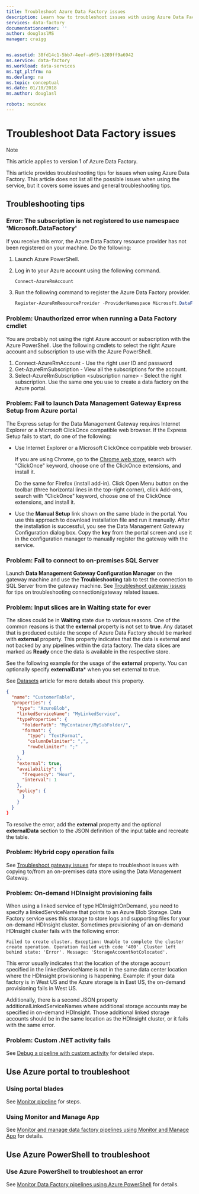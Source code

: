 ```yaml
---
title: Troubleshoot Azure Data Factory issues
description: Learn how to troubleshoot issues with using Azure Data Factory.
services: data-factory
documentationcenter: ''
author: douglaslMS
manager: craigg


ms.assetid: 38fd14c1-5bb7-4eef-a9f5-b289ff9a6942
ms.service: data-factory
ms.workload: data-services
ms.tgt_pltfrm: na
ms.devlang: na
ms.topic: conceptual
ms.date: 01/10/2018
ms.author: douglasl

robots: noindex
---
```

# Troubleshoot Data Factory issues
> [!NOTE]
> This article applies to version 1 of Azure Data Factory. 

This article provides troubleshooting tips for issues when using Azure Data Factory. This article does not list all the possible issues when using the service, but it covers some issues and general troubleshooting tips.   

## Troubleshooting tips
### Error: The subscription is not registered to use namespace 'Microsoft.DataFactory'
If you receive this error, the Azure Data Factory resource provider has not been registered on your machine. Do the following:

1. Launch Azure PowerShell.
2. Log in to your Azure account using the following command.

	```powershell
	Connect-AzureRmAccount
	```
3. Run the following command to register the Azure Data Factory provider.

	```powershell        
	Register-AzureRmResourceProvider -ProviderNamespace Microsoft.DataFactory
	```

### Problem: Unauthorized error when running a Data Factory cmdlet
You are probably not using the right Azure account or subscription with the Azure PowerShell. Use the following cmdlets to select the right Azure account and subscription to use with the Azure PowerShell.

1. Connect-AzureRmAccount - Use the right user ID and password
2. Get-AzureRmSubscription - View all the subscriptions for the account.
3. Select-AzureRmSubscription &lt;subscription name&gt; - Select the right subscription. Use the same one you use to create a data factory on the Azure portal.

### Problem: Fail to launch Data Management Gateway Express Setup from Azure portal
The Express setup for the Data Management Gateway requires Internet Explorer or a Microsoft ClickOnce compatible web browser. If the Express Setup fails to start, do one of the following:

* Use Internet Explorer or a Microsoft ClickOnce compatible web browser.

    If you are using Chrome, go to the [Chrome web store](https://chrome.google.com/webstore/), search with "ClickOnce" keyword, choose one of the ClickOnce extensions, and install it.

    Do the same for Firefox (install add-in). Click Open Menu button on the toolbar (three horizontal lines in the top-right corner), click Add-ons, search with "ClickOnce" keyword, choose one of the ClickOnce extensions, and install it.
* Use the **Manual Setup** link shown on the same blade in the portal. You use this approach to download installation file and run it manually. After the installation is successful, you see the Data Management Gateway Configuration dialog box. Copy the **key** from the portal screen and use it in the configuration manager to manually register the gateway with the service.  

### Problem: Fail to connect to on-premises SQL Server
Launch **Data Management Gateway Configuration Manager** on the gateway machine and use the **Troubleshooting** tab to test the connection to SQL Server from the gateway machine. See [Troubleshoot gateway issues](data-factory-data-management-gateway.md#troubleshooting-gateway-issues) for tips on troubleshooting connection/gateway related issues.   

### Problem: Input slices are in Waiting state for ever
The slices could be in **Waiting** state due to various reasons. One of the common reasons is that the **external** property is not set to **true**. Any dataset that is produced outside the scope of Azure Data Factory should be marked with **external** property. This property indicates that the data is external and not backed by any pipelines within the data factory. The data slices are marked as **Ready** once the data is available in the respective store.

See the following example for the usage of the **external** property. You can optionally specify **externalData*** when you set external to true.

See [Datasets](data-factory-create-datasets.md) article for more details about this property.

```json
{
  "name": "CustomerTable",
  "properties": {
    "type": "AzureBlob",
    "linkedServiceName": "MyLinkedService",
    "typeProperties": {
      "folderPath": "MyContainer/MySubFolder/",
      "format": {
        "type": "TextFormat",
        "columnDelimiter": ",",
        "rowDelimiter": ";"
      }
    },
    "external": true,
    "availability": {
      "frequency": "Hour",
      "interval": 1
    },
    "policy": {
      }
    }
  }
}
```

To resolve the error, add the **external** property and the optional **externalData** section to the JSON definition of the input table and recreate the table.

### Problem: Hybrid copy operation fails
See [Troubleshoot gateway issues](data-factory-data-management-gateway.md#troubleshooting-gateway-issues) for steps to troubleshoot issues with copying to/from an on-premises data store using the Data Management Gateway.

### Problem: On-demand HDInsight provisioning fails
When using a linked service of type HDInsightOnDemand, you need to specify a linkedServiceName that points to an Azure Blob Storage. Data Factory service uses this storage to store logs and supporting files for your on-demand HDInsight cluster.  Sometimes provisioning of an on-demand HDInsight cluster fails with the following error:

```
Failed to create cluster. Exception: Unable to complete the cluster create operation. Operation failed with code '400'. Cluster left behind state: 'Error'. Message: 'StorageAccountNotColocated'.
```

This error usually indicates that the location of the storage account specified in the linkedServiceName is not in the same data center location where the HDInsight provisioning is happening. Example: if your data factory is in West US and the Azure storage is in East US, the on-demand provisioning fails in West US.

Additionally, there is a second JSON property additionalLinkedServiceNames where additional storage accounts may be specified in on-demand HDInsight. Those additional linked storage accounts should be in the same location as the HDInsight cluster, or it fails with the same error.

### Problem: Custom .NET activity fails
See [Debug a pipeline with custom activity](data-factory-use-custom-activities.md#troubleshoot-failures) for detailed steps.

## Use Azure portal to troubleshoot
### Using portal blades
See [Monitor pipeline](data-factory-build-your-first-pipeline-using-editor.md#monitor-a-pipeline) for steps.

### Using Monitor and Manage App
See [Monitor and manage data factory pipelines using Monitor and Manage App](data-factory-monitor-manage-app.md) for details.

## Use Azure PowerShell to troubleshoot
### Use Azure PowerShell to troubleshoot an error
See [Monitor Data Factory pipelines using Azure PowerShell](data-factory-build-your-first-pipeline-using-powershell.md#monitor-pipeline) for details.

[adfgetstarted]: data-factory-copy-data-from-azure-blob-storage-to-sql-database.md
[use-custom-activities]: data-factory-use-custom-activities.md
[troubleshoot]: data-factory-troubleshoot.md
[developer-reference]: http://go.microsoft.com/fwlink/?LinkId=516908
[cmdlet-reference]: http://go.microsoft.com/fwlink/?LinkId=517456
[json-scripting-reference]: http://go.microsoft.com/fwlink/?LinkId=516971

[azure-portal]: https://portal.azure.com/

[image-data-factory-troubleshoot-with-error-link]: ./media/data-factory-troubleshoot/DataFactoryWithErrorLink.png

[image-data-factory-troubleshoot-datasets-with-errors-blade]: ./media/data-factory-troubleshoot/DatasetsWithErrorsBlade.png

[image-data-factory-troubleshoot-table-blade-with-problem-slices]: ./media/data-factory-troubleshoot/TableBladeWithProblemSlices.png

[image-data-factory-troubleshoot-activity-run-with-error]: ./media/data-factory-troubleshoot/ActivityRunDetailsWithError.png

[image-data-factory-troubleshoot-dataslice-blade-with-active-runs]: ./media/data-factory-troubleshoot/DataSliceBladeWithActivityRuns.png

[image-data-factory-troubleshoot-walkthrough2-with-errors-link]: ./media/data-factory-troubleshoot/Walkthrough2WithErrorsLink.png

[image-data-factory-troubleshoot-walkthrough2-datasets-with-errors]: ./media/data-factory-troubleshoot/Walkthrough2DataSetsWithErrors.png

[image-data-factory-troubleshoot-walkthrough2-table-with-problem-slices]: ./media/data-factory-troubleshoot/Walkthrough2TableProblemSlices.png

[image-data-factory-troubleshoot-walkthrough2-slice-activity-runs]: ./media/data-factory-troubleshoot/Walkthrough2DataSliceActivityRuns.png

[image-data-factory-troubleshoot-activity-run-details]: ./media/data-factory-troubleshoot/Walkthrough2ActivityRunDetails.png
